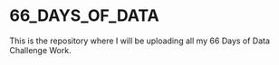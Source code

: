 # 66_DAYS_OF_DATA
This is the repository where I will be uploading all my 66 Days of Data Challenge Work.
